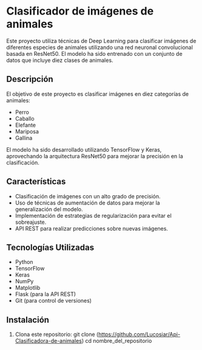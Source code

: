 # Clasificador de imágenes de animales

Este proyecto utiliza técnicas de Deep Learning para clasificar imágenes de diferentes especies de animales utilizando una red neuronal convolucional basada en ResNet50. 
El modelo ha sido entrenado con un conjunto de datos que incluye diez clases de animales.

## Descripción

El objetivo de este proyecto es clasificar imágenes en diez categorías de animales: 
- Perro
- Caballo
- Elefante
- Mariposa
- Gallina

El modelo ha sido desarrollado utilizando TensorFlow y Keras, aprovechando la arquitectura ResNet50 para mejorar la precisión en la clasificación.

## Características

- Clasificación de imágenes con un alto grado de precisión.
- Uso de técnicas de aumentación de datos para mejorar la generalización del modelo.
- Implementación de estrategias de regularización para evitar el sobreajuste.
- API REST para realizar predicciones sobre nuevas imágenes.

## Tecnologías Utilizadas

- Python
- TensorFlow
- Keras
- NumPy
- Matplotlib
- Flask (para la API REST)
- Git (para control de versiones)

## Instalación

1. Clona este repositorio:
   git clone (https://github.com/Lucosiar/Api-Clasificadora-de-animales)
   cd nombre_del_repositorio
